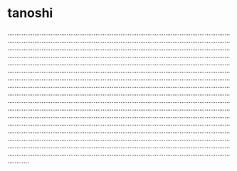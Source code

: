 # tanoshi
........................................................................................................................................................................................................................................................................................................................................................................................................................................................................................................................................................................................................................................................................................................................................................................................................................................................................................................................................................................................................................................................................................................................................................................................................................................................................................................................................................................................................................................................................................................................................................................................................................................................................................................................................................................................................................................................................................................................................................................................................................................................................................................................................................................................................